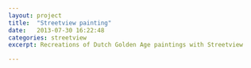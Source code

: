 ```yaml
---
layout: project
title:  "Streetview painting"
date:   2013-07-30 16:22:48
categories: streetview
excerpt: Recreations of Dutch Golden Age paintings with Streetview

---
```

